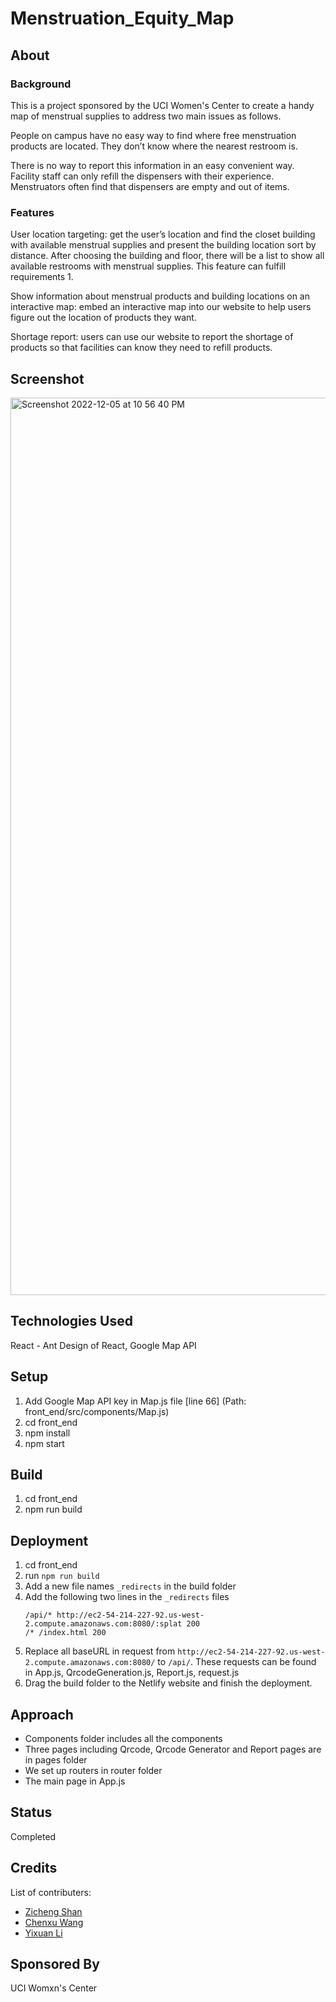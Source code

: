 # Menstruation_Equity_Map
## About
### Background
This is a project sponsored by the UCI Women's Center to create a handy map of menstrual supplies to address two main issues as follows.

People on campus have no easy way to find where free menstruation products are located. They don’t know where the nearest restroom is.

There is no way to report this information in an easy convenient way. Facility staff can only refill the dispensers with their experience. Menstruators often find that dispensers are empty and out of items.

### Features
User location targeting: get the user’s location and find the closet building with available menstrual supplies and present the building location sort by distance. After choosing the building and floor, there will be a list to show all available restrooms with menstrual supplies. This feature can fulfill requirements 1.

Show information about menstrual products and building locations on an interactive map: embed an interactive map into our website to help users figure out the location of products they want.

Shortage report: users can use our website to report the shortage of products so that facilities can know they need to refill products.

## Screenshot
<img width="1436" alt="Screenshot 2022-12-05 at 10 56 40 PM" src="https://user-images.githubusercontent.com/61951792/205842720-bdbbce27-2e0b-4d1c-a060-1dfba7c1c34d.png">


## Technologies Used
React - Ant Design of React, Google Map API

## Setup
1. Add Google Map API key in Map.js file [line 66] (Path: front_end/src/components/Map.js)
4. cd front_end
5. npm install
6. npm start

## Build
1. cd front_end
2. npm run build

## Deployment
1. cd front_end
2. run ```npm run build```
3. Add a new file names ```_redirects``` in the build folder
4. Add the following two lines in the ```_redirects``` files
   ```
   /api/* http://ec2-54-214-227-92.us-west-2.compute.amazonaws.com:8080/:splat 200
   /* /index.html 200
   ```
5. Replace all baseURL in request from ```http://ec2-54-214-227-92.us-west-2.compute.amazonaws.com:8080/``` to ```/api/```. These requests can be found in App.js, QrcodeGeneration.js, Report.js, request.js
6. Drag the build folder to the Netlify website and finish the deployment.

## Approach
- Components folder includes all the components
- Three pages including Qrcode, Qrcode Generator and Report pages are in pages folder
- We set up routers in router folder
- The main page in App.js

## Status
Completed

## Credits
List of contributers:
- [Zicheng Shan](https://www.linkedin.com/in/zichengs/)
- [Chenxu Wang](https://www.linkedin.com/in/chenxuw/)
- [Yixuan Li](https://www.linkedin.com/in/yixuan-li-90a42a223/)

## Sponsored By
UCI Womxn's Center
